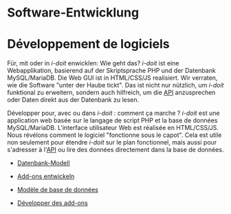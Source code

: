 <!-- TRANSLATED by md-translate -->
# Software-Entwicklung

# Développement de logiciels

Für, mit oder in _i-doit_ enwicklen: Wie geht das? _i-doit_ ist eine Webapplikation, basierend auf der Skriptsprache PHP und der Datenbank MySQL/MariaDB. Die Web GUI ist in HTML/CSS/JS realisiert. Wir verraten, wie die Software "unter der Haube tickt". Das ist nicht nur nützlich, um _i-doit_ funktional zu erweitern, sondern auch hilfreich, um die [API](../i-doit-pro-add-ons/api/index.md) anzusprechen oder Daten direkt aus der Datenbank zu lesen.

Développer pour, avec ou dans _i-doit_ : comment ça marche ? _i-doit_ est une application web basée sur le langage de script PHP et la base de données MySQL/MariaDB. L'interface utilisateur Web est réalisée en HTML/CSS/JS. Nous révélons comment le logiciel "fonctionne sous le capot". Cela est utile non seulement pour étendre _i-doit_ sur le plan fonctionnel, mais aussi pour s'adresser à l'[API](../i-doit-pro-add-ons/api/index.md) ou lire des données directement dans la base de données.

* [Datenbank-Modell](datenbank-modell/index.md)
* [Add-ons entwickeln](add-ons-entwickeln/index.md)

* [Modèle de base de données](datenbank-modell/index.md)
* [Développer des add-ons](add-ons-développer/index.md)
